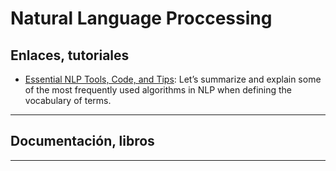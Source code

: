 # Natural Language Proccessing

## Enlaces, tutoriales

* [Essential NLP Tools, Code, and Tips](https://medium.com/@ODSC/essential-nlp-tools-code-and-tips-39b7b2b7d7ba): Let’s summarize and explain some of the most frequently used algorithms in NLP when defining the vocabulary of terms.

---

## Documentación, libros

---
